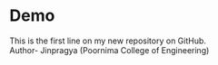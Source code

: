 # Demo
This is the first line on my new repository on GitHub.
<br>
Author- Jinpragya (Poornima College of Engineering)
